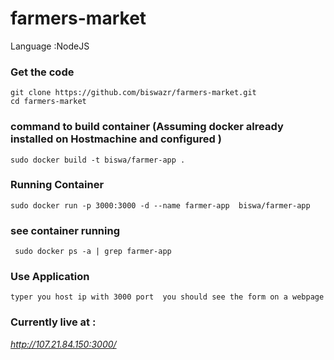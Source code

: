 # farmers-market
Language :NodeJS

### Get the code
```
git clone https://github.com/biswazr/farmers-market.git
cd farmers-market
```
### command to build container  (Assuming docker already installed on Hostmachine and configured )
```
sudo docker build -t biswa/farmer-app .
```
### Running Container
```
sudo docker run -p 3000:3000 -d --name farmer-app  biswa/farmer-app
```
### see container running 
```
 sudo docker ps -a | grep farmer-app
```
### Use Application
```
typer you host ip with 3000 port  you should see the form on a webpage 
```
### Currently live at :
*http://107.21.84.150:3000/*

